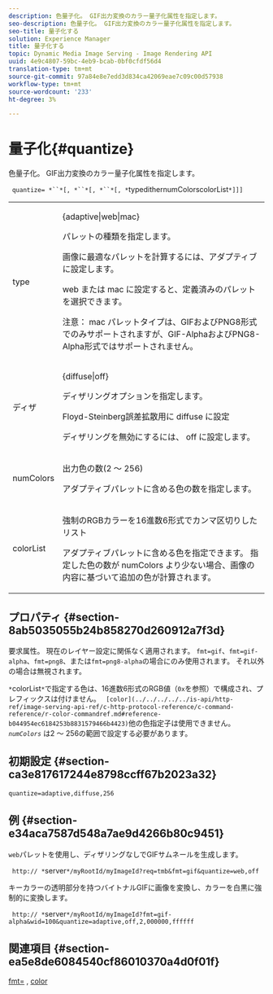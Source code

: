 ```yaml
---
description: 色量子化。 GIF出力変換のカラー量子化属性を指定します。
seo-description: 色量子化。 GIF出力変換のカラー量子化属性を指定します。
seo-title: 量子化する
solution: Experience Manager
title: 量子化する
topic: Dynamic Media Image Serving - Image Rendering API
uuid: 4e9c4807-59bc-4eb9-bcab-0bf0cfdf56d4
translation-type: tm+mt
source-git-commit: 97a84e8e7edd3d834ca42069eae7c09c00d57938
workflow-type: tm+mt
source-wordcount: '233'
ht-degree: 3%

---
```



# 量子化{#quantize}

色量子化。 GIF出力変換のカラー量子化属性を指定します。

` quantize= *``*[, *``*[, *``*[, *`typedithernumColorscolorList`*]]]`

<table id="table_A669A9058C8043A5BAE80B03A13B015B"> 
 <tbody> 
  <tr> 
   <td colname="col1"> <p> <span class="codeph"> <span class="varname"> type </span> </span> </p> </td> 
   <td colname="col2"> <p> <span class="codeph"> {adaptive|web|mac}  </span> </p> <p>パレットの種類を指定します。 </p> <p>画像に最適なパレットを計算するには、<span class="codeph">アダプティブ</span>に設定します。 </p> <p><span class="codeph"> web </span>または<span class="codeph"> mac </span>に設定すると、定義済みのパレットを選択できます。 </p> <p> <p>注意： <span class="codeph"> mac </span>パレットタイプは、GIFおよびPNG8形式でのみサポートされますが、GIF-AlphaおよびPNG8-Alpha形式ではサポートされません。 </p> </p> </td> 
  </tr> 
  <tr> 
   <td colname="col1"> <p> <span class="codeph"> <span class="varname"> ディザ  </span> </span> </p> </td> 
   <td colname="col2"> <p> <span class="codeph"> {diffuse|off}  </span> </p> <p>ディザリングオプションを指定します。 </p> <p>Floyd-Steinberg誤差拡散用に<span class="codeph"> diffuse </span>に設定 </p> <p>ディザリングを無効にするには、<span class="codeph"> off </span>に設定します。 </p> </td> 
  </tr> 
  <tr> 
   <td colname="col1"> <p> <span class="codeph"> <span class="varname"> numColors  </span> </span> </p> </td> 
   <td colname="col2"> <p>出力色の数(2 ～ 256) </p> <p><span class="codeph">アダプティブ</span>パレットに含める色の数を指定します。 </p> </td> 
  </tr> 
  <tr> 
   <td colname="col1"> <p> <span class="codeph"> <span class="varname"> colorList  </span> </span> </p> </td> 
   <td colname="col2"> <p>強制のRGBカラーを16進数6形式でカンマ区切りしたリスト </p> <p><span class="codeph">アダプティブ</span>パレットに含める色を指定できます。 指定した色の数が<span class="codeph"> <span class="varname"> numColors </span> </span>より少ない場合、画像の内容に基づいて追加の色が計算されます。 </p> </td> 
  </tr> 
 </tbody> 
</table>

## プロパティ {#section-8ab5035055b24b858270d260912a7f3d}

要求属性。 現在のレイヤー設定に関係なく適用されます。 `fmt=gif`、`fmt=gif-alpha`、`fmt=png8`、または`fmt=png8-alpha`の場合にのみ使用されます。 それ以外の場合は無視されます。

`*`colorList`*`で指定する色は、16進数6形式のRGB値（`0x`を参照）で構成され、プレフィックスは付けません。 ` [color](../../../../../is-api/http-ref/image-serving-api-ref/c-http-protocol-reference/c-command-reference/r-color-commandref.md#reference-b044954ec6184253b8831579466b4423)`他の色指定子は使用できません。 *`numColors`* は2 ～ 256の範囲で設定する必要があります。

## 初期設定 {#section-ca3e817617244e8798ccff67b2023a32}

`quantize=adaptive,diffuse,256`

## 例 {#section-e34aca7587d548a7ae9d4266b80c9451}

`web`パレットを使用し、ディザリングなしでGIFサムネールを生成します。

` http:// *`server`*/myRootId/myImageId?req=tmb&fmt=gif&quantize=web,off`

キーカラーの透明部分を持つバイトナルGIFに画像を変換し、カラーを白黒に強制的に変換します。

` http:// *`server`*/myRootId/myImageId?fmt=gif-alpha&wid=100&quantize=adaptive,off,2,000000,ffffff`

## 関連項目 {#section-ea5e8de6084540cf86010370a4d0f01f}

[fmt=](../../../../../is-api/http-ref/image-serving-api-ref/c-http-protocol-reference/c-command-reference/r-is-http-fmt.md#reference-cdf10043423b45ba9fe15157fb3ae37a) ,  [color](/help/aem-is-ir-api/is-api/http-ref/image-serving-api-ref/c-http-protocol-reference/c-data-types/r-is-http-color.md)

